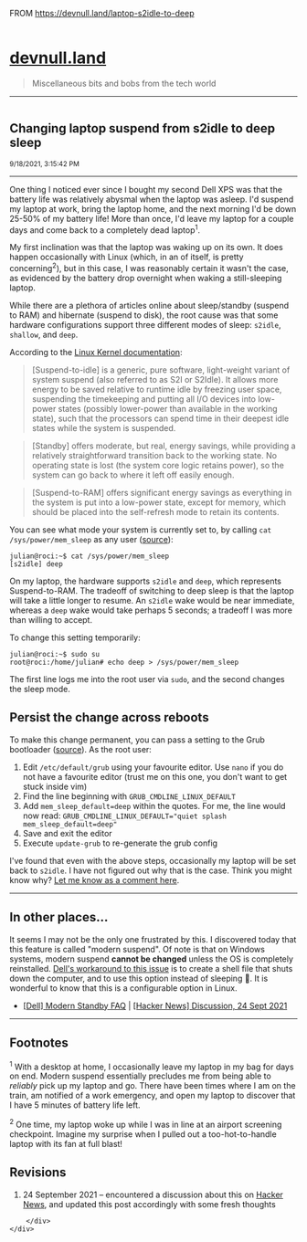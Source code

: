 FROM https://devnull.land/laptop-s2idle-to-deep


<html>
<body>
	<div class="container">
		<div class="row">
			<div class="column">
				<h1>
					<a href="/">devnull.land</a>
				</h1>
				<blockquote>Miscellaneous bits and bobs from the tech world</blockquote>
				<hr />
			</div>
		</div>
	</div><div class="container">
	<div class="row">
		<div class="column">
			<h2>Changing laptop suspend from s2idle to deep sleep </h2>
			<p><small>9/18/2021, 3:15:42 PM</small></p>
			<hr />
			<p>One thing I noticed ever since I bought my second Dell XPS was that the battery life was relatively abysmal when the laptop was asleep. I'd suspend my laptop at work, bring the laptop home, and the next morning I'd be down 25-50% of my battery life! More than once, I'd leave my laptop for a couple days and come back to a completely dead laptop<sup>1</sup>.</p>
<p>My first inclination was that the laptop was waking up on its own. It does happen occasionally with Linux (which, in an of itself, is pretty concerning<sup>2</sup>), but in this case, I was reasonably certain it wasn't the case, as evidenced by the battery drop overnight when waking a still-sleeping laptop.</p>
<p>While there are a plethora of articles online about sleep/standby (suspend to RAM) and hibernate (suspend to disk), the root cause was that some hardware configurations support three different modes of sleep: <code>s2idle</code>, <code>shallow</code>, and <code>deep</code>.</p>
<p>According to the <a href="https://www.kernel.org/doc/html/v4.15/admin-guide/pm/sleep-states.html">Linux Kernel documentation</a>:</p>
<blockquote>
<p>[Suspend-to-idle] is a generic, pure software, light-weight variant of system suspend (also referred to as S2I or S2Idle). It allows more energy to be saved relative to runtime idle by freezing user space, suspending the timekeeping and putting all I/O devices into low-power states (possibly lower-power than available in the working state), such that the processors can spend time in their deepest idle states while the system is suspended.</p>
</blockquote>
<blockquote>
<p>[Standby] offers moderate, but real, energy savings, while providing a relatively straightforward transition back to the working state. No operating state is lost (the system core logic retains power), so the system can go back to where it left off easily enough.</p>
</blockquote>
<blockquote>
<p>[Suspend-to-RAM] offers significant energy savings as everything in the system is put into a low-power state, except for memory, which should be placed into the self-refresh mode to retain its contents.</p>
</blockquote>
<p>You can see what mode your system is currently set to, by calling <code>cat /sys/power/mem_sleep</code> as any user (<a href="https://old.reddit.com/r/Dell/comments/8b6eci/xp_13_9370_battery_drain_while_suspended/dx4ftc5/?context=3">source</a>):</p>
<pre><code>julian@roci:~$ cat /sys/power/mem_sleep 
[s2idle] deep
</code></pre>
<p>On my laptop, the hardware supports <code>s2idle</code> and <code>deep</code>, which represents Suspend-to-RAM. The tradeoff of switching to deep sleep is that the laptop will take a little longer to resume. An <code>s2idle</code> wake would be near immediate, whereas a <code>deep</code> wake would take perhaps 5 seconds; a tradeoff I was more than willing to accept.</p>
<p>To change this setting temporarily:</p>
<pre><code>julian@roci:~$ sudo su
root@roci:/home/julian# echo deep &gt; /sys/power/mem_sleep
</code></pre>
<p>The first line logs me into the root user via <code>sudo</code>, and the second changes the sleep mode.</p>
<h2>Persist the change across reboots</h2>
<p>To make this change permanent, you can pass a setting to the Grub bootloader (<a href="https://askubuntu.com/questions/19486/how-do-i-add-a-kernel-boot-parameter">source</a>). As the root user:</p>
<ol>
<li>Edit <code>/etc/default/grub</code> using your favourite editor. Use <code>nano</code> if you do not have a favourite editor (trust me on this one, you don't want to get stuck inside vim)</li>
<li>Find the line beginning with <code>GRUB_CMDLINE_LINUX_DEFAULT</code></li>
<li>Add <code>mem_sleep_default=deep</code> within the quotes. For me, the line would now read: <code>GRUB_CMDLINE_LINUX_DEFAULT=&quot;quiet splash mem_sleep_default=deep&quot;</code></li>
<li>Save and exit the editor</li>
<li>Execute <code>update-grub</code> to re-generate the grub config</li>
</ol>
<p>I've found that even with the above steps, occasionally my laptop will be set back to <code>s2idle</code>. I have not figured out why that is the case. Think you might know why? <a href="https://gist.github.com/julianlam/166823c982fd20ee4a748442cc77bbef">Let me know as a comment here</a>.</p>
<hr>
<h2>In other places...</h2>
<p>It seems I may not be the only one frustrated by this. I discovered today that this feature is called &quot;modern suspend&quot;. Of note is that on Windows systems, modern suspend <strong>cannot be changed</strong> unless the OS is completely reinstalled. <a href="https://www.dell.com/support/kbdoc/en-ca/000133095/xps-13-9343-9360-9370-excessive-battery-drain-while-sleeping">Dell's workaround to this issue</a> is to create a shell file that shuts down the computer, and to use this option instead of sleeping 🤯. It is wonderful to know that this is a configurable option in Linux.</p>
<ul>
<li><a href="https://www.dell.com/community/XPS/FAQ-Modern-Standby/td-p/7514448">[Dell] Modern Standby FAQ</a> | <a href="https://news.ycombinator.com/item?id=28639952">[Hacker News] Discussion, 24 Sept 2021</a></li>
</ul>
<hr>
<h2>Footnotes</h2>
<p><sup>1</sup> With a desktop at home, I occasionally leave my laptop in my bag for days on end. Modern suspend essentially precludes me from being able to <em>reliably</em> pick up my laptop and go. There have been times where I am on the train, am notified of a work emergency, and open my laptop to discover that I have 5 minutes of battery life left.</p>
<p><sup>2</sup> One time, my laptop woke up while I was in line at an airport screening checkpoint. Imagine my surprise when I pulled out a too-hot-to-handle laptop with its fan at full blast!</p>
<h2>Revisions</h2>
<ol>
<li>24 September 2021 – encountered a discussion about this on <a href="https://news.ycombinator.com/item?id=28639952">Hacker News</a>, and updated this post accordingly with some fresh thoughts</li>
</ol>

		</div>
	</div>
</div></body>
</html>

